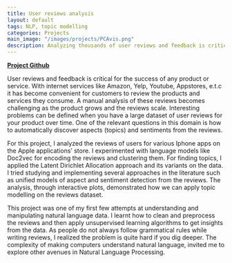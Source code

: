 ```yaml
---
title: User reviews analysis
layout: default
tags: NLP, topic modelling
categories: Projects
main_image: "/images/projects/PCAvis.png"
description: Analyzing thousands of user reviews and feedback is critical for the success of any product or service.
---
```


[**Project Github**](https://github.com/Shreyanand/Analysis_Mobile_Application_Comments)

User reviews and feedback is critical for the success of any product or service. With internet services like Amazon, Yelp, Youtube, Appstores, e.t.c it has become convenient for customers to review the products and services they consume.  A manual analysis of these reviews becomes challenging as  the product grows and the reviews scale. Interesting problems can be defined when you have a large dataset of user reviews for your product over time.  One of the relevant questions in this domain is how to automatically discover aspects (topics) and sentiments from the reviews.

For this project, I analyzed the reviews of users for various Iphone apps on the Apple applications’ store. I experimented with language models like Doc2vec for encoding the reviews and clustering them.  For finding topics, I applied the Latent Dirichlet Allocation approach and its variants on the data. I tried studying and implementing several approaches in the literature  such as unified models of aspect and sentiment detection from the reviews. The analysis, through interactive plots, demonstrated how we can apply topic modelling on the reviews dataset.

This project was one of my first few attempts at understanding and manipulating natural language data. I learnt how to clean and preprocess the reviews and then apply unsupervised learning algorithms to get insights from the data. As people do not always follow grammatical rules while writing reviews, I realized the problem is quite hard if you dig deeper. The complexity of making computers understand natural language, invited me to explore other avenues in Natural Language Processing.

